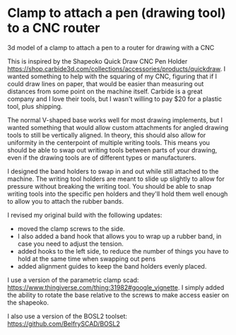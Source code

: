 # Clamp to attach a pen (drawing tool) to a CNC router
3d model of a clamp to attach a pen to a router for drawing with a CNC

This is inspired by the Shapeoko Quick Draw CNC Pen Holder https://shop.carbide3d.com/collections/accessories/products/quickdraw. I wanted something to help with the squaring of my CNC, figuring that if I could draw lines on paper, that would be easier than measuring out distances from some point on the machine itself. Carbide is a great company and I love their tools, but I wasn't willing to pay $20 for a plastic tool, plus shipping.

The normal V-shaped base works well for most drawing implements, but I wanted something that would allow custom attachments for angled drawing tools to still be vertically aligned. In theory, this should also allow for uniformity in the centerpoint of multiple writing tools. This means you should be able to swap out writing tools between parts of your drawing, even if the drawing tools are of different types or manufacturers.

I designed the band holders to swap in and out while still attached to the machine. The writing tool holders are meant to slide up slightly to allow for pressure without breaking the writing tool. You should be able to snap writing tools into the specific pen holders and they'll hold them well enough to allow you to attach the rubber bands.

I revised my original build with the following updates:
* moved the clamp screws to the side. 
* I also added a band hook that allows you to wrap up a rubber band, in case you need to adjust the tension.
* added hooks to the left side, to reduce the number of things you have to hold at the same time when swapping out pens
* added alignment guides to keep the band holders evenly placed.

I use a version of the parametric clamp scad: https://www.thingiverse.com/thing:31982#google_vignette. I simply added the ability to rotate the base relative to the screws to make access easier on the shapeoko.

I also use a version of the BOSL2 toolset: https://github.com/BelfrySCAD/BOSL2
